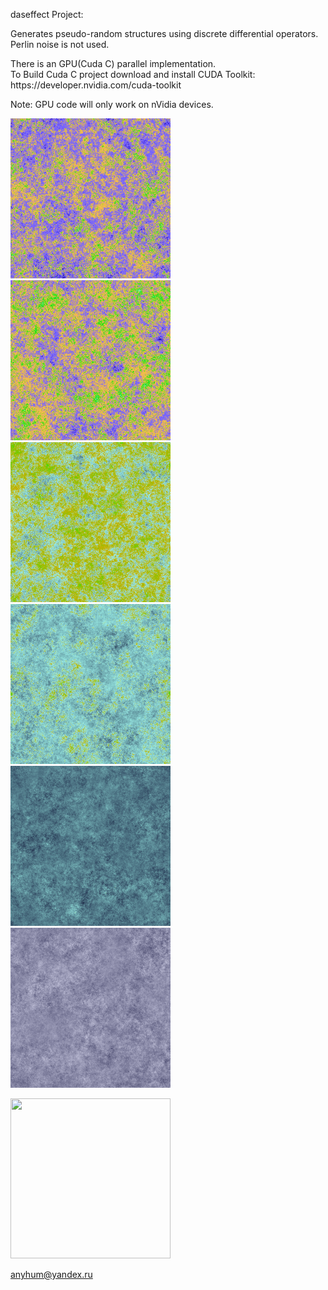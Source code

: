 daseffect Project:
<br>

<p>
  Generates pseudo-random structures using discrete differential operators.<br>
  Perlin noise is not used.
</p>

<p>
  There is an GPU(Cuda C) parallel implementation.<br>
  To Build Cuda C project download and install CUDA Toolkit:<br>
  https://developer.nvidia.com/cuda-toolkit<br>
</p>

<p>
  Note: GPU code will only work on nVidia devices.
</p>

<p>
  <img src="Pictures/Landscape1.png" width="256" height="256">
  <img src="Pictures/Landscape2.png" width="256" height="256">
  <img src="Pictures/Landscape3.png" width="256" height="256">
  <img src="Pictures/Landscape4.png" width="256" height="256">
  <img src="Pictures/Fog1.png" width="256" height="256">
  <img src="Pictures/Fog2.png" width="256" height="256">
</p>

<p>
<img src="Pictures/Fog.gif" width="256" height="256">
</p>
  
anyhum@yandex.ru
